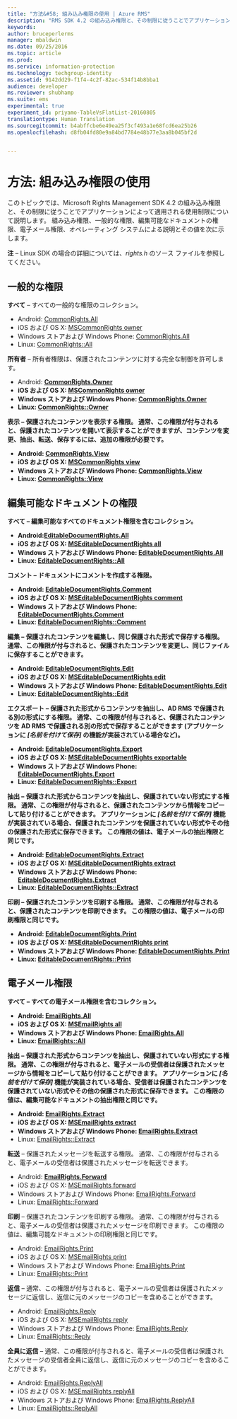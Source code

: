 ```yaml
---
title: "方法&#58; 組み込み権限の使用 | Azure RMS"
description: "RMS SDK 4.2 の組み込み権限と、その制限に従うことでアプリケーションによって適用される使用制限について説明します。"
keywords: 
author: bruceperlerms
manager: mbaldwin
ms.date: 09/25/2016
ms.topic: article
ms.prod: 
ms.service: information-protection
ms.technology: techgroup-identity
ms.assetid: 9142dd29-f1f4-4c2f-82ac-534f14b8bba1
audience: developer
ms.reviewer: shubhamp
ms.suite: ems
experimental: true
experiment_id: priyamo-TableVsFlatList-20160805
translationtype: Human Translation
ms.sourcegitcommit: b4abffcbe6e49ea25f3cf493a1e68fcd6ea25b26
ms.openlocfilehash: d8fb04fd80e9a84bd7784e48b77e3aa8b045bf2d


---
```


# 方法: 組み込み権限の使用

このトピックでは、Microsoft Rights Management SDK 4.2 の組み込み権限と、その制限に従うことでアプリケーションによって適用される使用制限について説明します。 組み込み権限、一般的な権限、編集可能なドキュメントの権限、電子メール権限、オペレーティング システムによる説明とその値を次に示します。

**注** – Linux SDK の場合の詳細については、*rights.h* のソース ファイルを参照してください。

## 一般的な権限 ##

**すべて** – すべての一般的な権限のコレクション。
- Android: [CommonRights.All](/information-protection/sdk/4.2/api/android/commonrights#msipcthin2_commonrights_class_java_ALL)
- iOS および OS X: [MSCommonRights owner](/information-protection/sdk/4.2/api/iOS/mscommonrights#msipcthin2_mscommonrights_interface_objc___NSString__owner_)
- Windows ストアおよび Windows Phone: [CommonRights.All</strong>](/information-protection/sdk/4.2/api/winrt/commonrights#msipcthin2_commonrights)
- Linux: [CommonRights::All](http://azuread.github.io/rms-sdk-for-cpp/classrmscore_1_1modernapi_1_1CommonRights.html)

**所有者** – 所有者権限は、保護されたコンテンツに対する完全な制御を許可します。
- Android: [<strong>CommonRights.Owner](/information-protection/sdk/4.2/api/android/commonrights#msipcthin2_commonrights_class_java_Owner)
- iOS および OS X: [MSCommonRights owner](/information-protection/sdk/4.2/api/iOS/mscommonrights#msipcthin2_mscommonrights_interface_objc___NSString__owner_)
- Windows ストアおよび Windows Phone: [CommonRights.Owner](/information-protection/sdk/4.2/api/winrt/commonrights#msipcthin2_commonrights_owner)
- Linux: [CommonRights::Owner](http://azuread.github.io/rms-sdk-for-cpp/classrmscore_1_1modernapi_1_1CommonRights.html)

**表示** – 保護されたコンテンツを表示する権限。 通常、この権限が付与されると、保護されたコンテンツを開いて表示することができますが、コンテンツを変更、抽出、転送、保存するには、追加の権限が必要です。

- Android: [CommonRights.View](/information-protection/sdk/4.2/api/android/commonrights#msipcthin2_commonrights_class_java_View)
- iOS および OS X: [MSCommonRights view](/information-protection/sdk/4.2/api/iOS/mscommonrights#msipcthin2_mscommonrights_interface_objc___NSString__owner_)
- Windows ストアおよび Windows Phone: [CommonRights.View](/information-protection/sdk/4.2/api/android/commonrights#msipcthin2_commonrights_class_java_View)
- Linux: [CommonRights::View](http://azuread.github.io/rms-sdk-for-cpp/classrmscore_1_1modernapi_1_1CommonRights.html)</li>

 

## 編集可能なドキュメントの権限 ##
**すべて** – 編集可能なすべてのドキュメント権限を含むコレクション。
- Android:[EditableDocumentRights.All](/information-protection/sdk/4.2/api/android/editabledocumentrights#msipcthin2_editabledocumentrights_class_java_ALL)
- iOS および OS X: [MSEditableDocumentRights all](/information-protection/sdk/4.2/api/iOS/mseditabledocumentrights#msipcthin2_mseditabledocumentrights_interface_objc)
- Windows ストアおよび Windows Phone: [EditableDocumentRights.All](/information-protection/sdk/4.2/api/winrt/editabledocumentrights#msipcthin2_editabledocumentrights_all)
- Linux: [EditableDocumentRights::All](http://azuread.github.io/rms-sdk-for-cpp/classrmscore_1_1modernapi_1_1EditableDocumentRights.html)

**コメント** – ドキュメントにコメントを作成する権限。
- Android: [EditableDocumentRights.Comment](/information-protection/sdk/4.2/api/android/editabledocumentrights#msipcthin2_editabledocumentrights_class_java_Comment)
- iOS および OS X: [MSEditableDocumentRights comment](/information-protection/sdk/4.2/api/iOS/mseditabledocumentrights#msipcthin2_mseditabledocumentrights_interface_objc)
- Windows ストアおよび Windows Phone: [EditableDocumentRights.Comment](/information-protection/sdk/4.2/api/winrt/editabledocumentrights#msipcthin2_editabledocumentrights__comment)
- Linux: [EditableDocumentRights::Comment](http://azuread.github.io/rms-sdk-for-cpp/classrmscore_1_1modernapi_1_1EditableDocumentRights.html)

**編集** – 保護されたコンテンツを編集し、同じ保護された形式で保存する権限。 通常、この権限が付与されると、保護されたコンテンツを変更し、同じファイルに保存することができます。
- Android: [EditableDocumentRights.Edit](/information-protection/sdk/4.2/api/android/editabledocumentrights#msipcthin2_editabledocumentrights_class_java_Edit)
- iOS および OS X: [MSEditableDocumentRights edit](/information-protection/sdk/4.2/api/iOS/mseditabledocumentrights#msipcthin2_mseditabledocumentrights_interface_objc)
- Windows ストアおよび Windows Phone: [EditableDocumentRights.Edit](/information-protection/sdk/4.2/api/winrt/editabledocumentrights#msipcthin2_editabledocumentrights_edit)
- Linux: [EditableDocumentRights::Edit](http://azuread.github.io/rms-sdk-for-cpp/classrmscore_1_1modernapi_1_1EditableDocumentRights.html)

**エクスポート** – 保護された形式からコンテンツを抽出し、AD RMS で保護される別の形式にする権限。 通常、この権限が付与されると、保護されたコンテンツを AD RMS で保護される別の形式で保存することができます (アプリケーションに *[名前を付けて保存]* の機能が実装されている場合など)。

- Android: [EditableDocumentRights.Export](/information-protection/sdk/4.2/api/android/editabledocumentrights#msipcthin2_editabledocumentrights_class_java_Export)
- iOS および OS X: [MSEditableDocumentRights exportable](/information-protection/sdk/4.2/api/iOS/mseditabledocumentrights#msipcthin2_mseditabledocumentrights_interface_objc)
- Windows ストアおよび Windows Phone: [EditableDocumentRights.Export](/information-protection/sdk/4.2/api/winrt/editabledocumentrights#msipcthin2_editabledocumentrights_export)
- Linux: [EditableDocumentRights::Export](http://azuread.github.io/rms-sdk-for-cpp/classrmscore_1_1modernapi_1_1EditableDocumentRights.html)

**抽出** – 保護された形式からコンテンツを抽出し、保護されていない形式にする権限。 通常、この権限が付与されると、保護されたコンテンツから情報をコピーして貼り付けることができます。 アプリケーションに <em>[名前を付けて保存]</em> 機能が実装されている場合、保護されたコンテンツを保護されていない形式やその他の保護された形式に保存できます。 この権限の値は、電子メールの抽出権限と同じです。

- Android: [EditableDocumentRights.Extract](/information-protection/sdk/4.2/api/android/editabledocumentrights#msipcthin2_editabledocumentrights_class_java_Extract)
- iOS および OS X: [MSEditableDocumentRights extract](/information-protection/sdk/4.2/api/iOS/mseditabledocumentrights#msipcthin2_mseditabledocumentrights_interface_objc)
- Windows ストアおよび Windows Phone: [EditableDocumentRights.Extract](/information-protection/sdk/4.2/api/winrt/editabledocumentrights#msipcthin2_editabledocumentrights_extract)
- Linux: [EditableDocumentRights::Extract](http://azuread.github.io/rms-sdk-for-cpp/classrmscore_1_1modernapi_1_1EditableDocumentRights.html)

**印刷** – 保護されたコンテンツを印刷する権限。 通常、この権限が付与されると、保護されたコンテンツを印刷できます。 この権限の値は、電子メールの印刷権限と同じです。

- Android: [EditableDocumentRights.Print](/information-protection/sdk/4.2/api/android/editabledocumentrights#msipcthin2_editabledocumentrights_class_java_Print)
- iOS および OS X: [MSEditableDocumentRights print](/information-protection/sdk/4.2/api/iOS/mseditabledocumentrights#msipcthin2_mseditabledocumentrights_interface_objc)
- Windows ストアおよび Windows Phone: [EditableDocumentRights.Print](/information-protection/sdk/4.2/api/winrt/editabledocumentrights#msipcthin2_editabledocumentrights_print)
- Linux: [EditableDocumentRights::Print](http://azuread.github.io/rms-sdk-for-cpp/classrmscore_1_1modernapi_1_1EditableDocumentRights.html)

 

## 電子メール権限 ##

**すべて** – すべての電子メール権限を含むコレクション。
- Android: [EmailRights.All](/information-protection/sdk/4.2/api/android/emailrights#msipcthin2_emailrights_class_java_ALL)
- iOS および OS X: [MSEmailRights all](/information-protection/sdk/4.2/api/iOS/msemailrights#msipcthin2_msemailrights_interface_objc)
- Windows ストアおよび Windows Phone: [EmailRights.All](/information-protection/sdk/4.2/api/winrt/emailrights#msipcthin2_emailrights_all)
- Linux: [EmailRights::All](http://azuread.github.io/rms-sdk-for-cpp/classrmscore_1_1modernapi_1_1EmailRights.html)

**抽出** – 保護された形式からコンテンツを抽出し、保護されていない形式にする権限。 通常、この権限が付与されると、電子メールの受信者は保護されたメッセージから情報をコピーして貼り付けることができます。 アプリケーションに <em>[名前を付けて保存]</em> 機能が実装されている場合、受信者は保護されたコンテンツを保護されていない形式やその他の保護された形式に保存できます。 この権限の値は、編集可能なドキュメントの抽出権限と同じです。

- Android: [EmailRights.Extract](/information-protection/sdk/4.2/api/android/emailrights#msipcthin2_emailrights_class_java_Extract)
- iOS および OS X: [MSEmailRights extract](/information-protection/sdk/4.2/api/iOS/msemailrights#msipcthin2_msemailrights_interface_objc)
- Windows ストアおよび Windows Phone: [EmailRights.Extract</strong>](/information-protection/sdk/4.2/api/winrt/emailrights#msipcthin2_emailrights_extract)
- Linux: [EmailRights::Extract](http://azuread.github.io/rms-sdk-for-cpp/classrmscore_1_1modernapi_1_1EmailRights.html)

**転送** – 保護されたメッセージを転送する権限。 通常、この権限が付与されると、電子メールの受信者は保護されたメッセージを転送できます。
- Android: [<strong>EmailRights.Forward</strong>](/information-protection/sdk/4.2/api/android/emailrights#msipcthin2_emailrights_class_java_Forward)
- iOS および OS X: [MSEmailRights forward](/information-protection/sdk/4.2/api/iOS/msemailrights#msipcthin2_msemailrights_interface_objc)
- Windows ストアおよび Windows Phone: [EmailRights.Forward](/information-protection/sdk/4.2/api/winrt/emailrights#msipcthin2_emailrights_forward)
- Linux: [EmailRights::Forward](http://azuread.github.io/rms-sdk-for-cpp/classrmscore_1_1modernapi_1_1EmailRights.html)

**印刷** – 保護されたコンテンツを印刷する権限。 通常、この権限が付与されると、電子メールの受信者は保護されたメッセージを印刷できます。 この権限の値は、編集可能なドキュメントの印刷権限と同じです。

- Android: [EmailRights.Print](/information-protection/sdk/4.2/api/android/emailrights#msipcthin2_emailrights_class_java_Print)
- iOS および OS X: [MSEmailRights print](/information-protection/sdk/4.2/api/iOS/msemailrights#msipcthin2_msemailrights_interface_objc)
- Windows ストアおよび Windows Phone: [EmailRights.Print](/information-protection/sdk/4.2/api/winrt/emailrights#msipcthin2_emailrights_print)
- Linux: [EmailRights::Print](http://azuread.github.io/rms-sdk-for-cpp/classrmscore_1_1modernapi_1_1EmailRights.html)

**返信** – 通常、この権限が付与されると、電子メールの受信者は保護されたメッセージに返信し、返信に元のメッセージのコピーを含めることができます。

- Android: [EmailRights.Reply](/information-protection/sdk/4.2/api/android/emailrights#msipcthin2_emailrights_class_java_Reply)
- iOS および OS X: [MSEmailRights reply](/information-protection/sdk/4.2/api/iOS/msemailrights#msipcthin2_msemailrights_interface_objc)
- Windows ストアおよび Windows Phone: [EmailRights.Reply](/information-protection/sdk/4.2/api/winrt/emailrights#msipcthin2_emailrights_reply)
- Linux: [EmailRights::Reply](http://azuread.github.io/rms-sdk-for-cpp/classrmscore_1_1modernapi_1_1EmailRights.html)

**全員に返信** – 通常、この権限が付与されると、電子メールの受信者は保護されたメッセージの受信者全員に返信し、返信に元のメッセージのコピーを含めることができます。

- Android: [EmailRights.ReplyAll</strong>](/information-protection/sdk/4.2/api/android/emailrights#msipcthin2_emailrights_class_java_ReplyAll)
- iOS および OS X: [MSEmailRights replyAll](/information-protection/sdk/4.2/api/iOS/msemailrights#msipcthin2_msemailrights_interface_objc)
- Windows ストアおよび Windows Phone: [EmailRights.ReplyAll](/information-protection/sdk/4.2/api/winrt/emailrights#msipcthin2_emailrights_replyall)
- Linux: [EmailRights::ReplyAll](http://azuread.github.io/rms-sdk-for-cpp/classrmscore_1_1modernapi_1_1EmailRights.html)

 

 

 



<!--HONumber=Sep16_HO5-->


